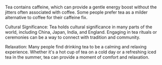 Tea contains caffeine, which can provide a gentle energy boost without the jitters often associated with coffee. Some people prefer tea as a milder alternative to coffee for their caffeine fix.

Cultural Significance: Tea holds cultural significance in many parts of the world, including China, Japan, India, and England. Engaging in tea rituals or ceremonies can be a way to connect with tradition and community.

Relaxation: Many people find drinking tea to be a calming and relaxing experience. Whether it's a hot cup of tea on a cold day or a refreshing iced tea in the summer, tea can provide a moment of comfort and relaxation.
